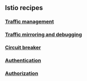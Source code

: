## Istio recipes 

### [Traffic management](../master/0-traffic-mgmt/readme.md)
### [Traffic mirroring and debugging](../blob/master/1-traffic-mirroring/readme.md)
### [Circuit breaker](../master/2-circuti-breaker/readme.md)
### [Authentication](../master/3-authentication/readme.md)
### [Authorization](../master/4-Autorization/readme.md)
